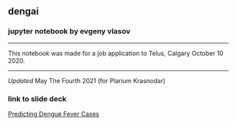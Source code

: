 ## dengai
### jupyter notebook by evgeny vlasov
***
This notebook was made for a job application to Telus, Calgary October 10 2020.
***
*Updated* May The Fourth 2021 (for Plarium Krasnodar)


### link to slide deck
[Predicting Dengue Fever Cases](https://docs.google.com/presentation/d/11GtxbYxKQlAWl7Ok4vrP4gYw6pqfkccAFqcRMWuiQ2A/edit?usp=sharing)